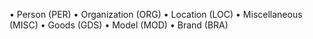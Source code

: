 • Person (PER)
• Organization (ORG)
• Location (LOC)
• Miscellaneous (MISC)
• Goods (GDS)
• Model (MOD)
• Brand (BRA)